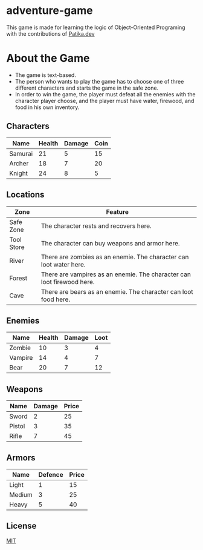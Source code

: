 # adventure-game
This game is made for learning the logic of Object-Oriented Programing with the contributions of [Patika.dev](https://app.patika.dev/courses/java-102/advgame-1)

# About the Game
- The game is text-based.
- The person who wants to play the game has to choose one of three different characters and starts the game in the safe zone.
- In order to win the game, the player must defeat all the enemies with the character player choose, and the player must have water, firewood, and food in his own inventory.

## Characters
|Name|Health|Damage|Coin|
|----|------|------|---|
|Samurai|21|5|15|
|Archer|18|7|20|
|Knight|24|8|5|

## Locations
|Zone|Feature|
|----|----------|
|Safe Zone|The character rests and recovers here.|
|Tool Store|The character can buy weapons and armor here.|
|River|There are zombies as an enemie. The character can loot water here.|
|Forest|There are vampires as an enemie. The character can loot firewood here.|
|Cave|There are bears as an enemie. The character can loot food here.|

## Enemies
|Name|Health|Damage|Loot|
|----|------|------|----|
|Zombie|10|3|4|
|Vampire|14|4|7|
|Bear|20|7|12|

## Weapons
|Name|Damage|Price|
|----|------|-----|
|Sword|2|25|
|Pistol|3|35|
|Rifle|7|45|

## Armors
|Name|Defence|Price|
|----|------|-----|
|Light|1|15|
|Medium|3|25|
|Heavy|5|40|

## License
[MIT](https://choosealicense.com/licenses/mit/)
